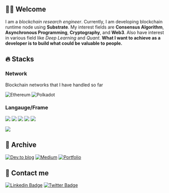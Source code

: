 
## 👋🏻 Welcome

I am a _blockchain research engineer_. Currently, I am developing blockchain runtime node using **Substrate**. My interest fields are **Consensus Algorithm**, **Asynchronous Programming**, **Cryptography**, and **Web3**. Also have interest in various field like _Deep Learning_ and _Quant_. **What I want to achieve as a developer is to build what could be valuable to people.**

## 🔥 Stacks

### Network 
Blockchain networks that I have handled so far

![Ethereum](https://img.shields.io/badge/Ethereum-3C3C3D?style=for-the-badge&logo=Ethereum&logoColor=white)
![Polkadot](https://img.shields.io/badge/polkadot-E6007A?style=for-the-badge&logo=polkadot&logoColor=white)

### Langauge/Frame 

![](https://img.shields.io/badge/Code-Rust-informational?style=flat&logo=rust&logoColor=white&color=2bbc8a)
![](https://img.shields.io/badge/Code-Solidity-informational?style=flat&logo=solidity&logoColor=white&color=2bbc8a)
![](https://img.shields.io/badge/Code-Python-informational?style=flat&logo=python&logoColor=white&color=2bbc8a)
![](https://img.shields.io/badge/Code-Reactjs-informational?style=flat&logo=react&logoColor=white&color=2bbc8a)
![](https://img.shields.io/badge/Code-SwiftUI-informational?style=flat&logo=swift&logoColor=white&color=2bbc8a)

![](https://img.shields.io/badge/Frame-Substrate-informational?style=flat&logoColor=white&color=4d0092)

## 📍 Archive

[![Dev.to blog](https://img.shields.io/badge/dev.to-0A0A0A?style=for-the-badge&logo=dev.to&logoColor=white&link=https://dev.to/cocoyoon)](https://dev.to/cocoyoon)
[![Medium](https://img.shields.io/badge/Medium-12100E?style=for-the-badge&logo=medium&logoColor=white&link=https://medium.com/@cocoyoon)](https://medium.com/@cocoyoon)
[![Portfolio](https://img.shields.io/badge/Porfolio-100000?style=for-the-badge&logo=github&logoColor=white&link=https://jeongsoyoun.github.io/)](https://jeongsoyoun.github.io/)
<!-- [![Linktree](https://img.shields.io/badge/linktree-1de9b6?style=for-the-badge&logo=linktree&logoColor=white&link=https://linktr.ee/cocoyoon)](https://linktr.ee/cocoyoon) -->

## 📱 Contact me

[![Linkedin Badge](https://img.shields.io/badge/-LinkedIn-0077B5?style=flat&logo=Linkedin&logoColor=white&link=https://www.linkedin.com/in/soyoun-jeong-066165179/)](https://www.linkedin.com/in/soyoun-jeong-066165179/)
[![Twitter Badge](https://img.shields.io/badge/-Twitter-1DA1F2?style=flat&logo=twitter&logoColor=white&link=https://twitter.com/cocoYoon0306)](https://twitter.com/cocoYoon0306)

